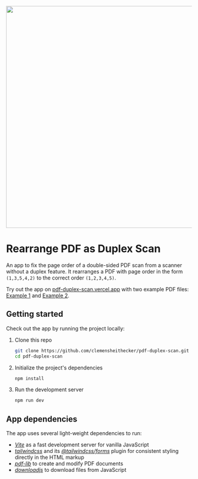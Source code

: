<p align="center">
  <img src="https://repository-images.githubusercontent.com/347136521/69873c80-853a-11eb-8368-084c1238e134" width="600">
</p>

# Rearrange PDF as Duplex Scan

An app to fix the page order of a double-sided PDF scan from a scanner without a duplex feature. It rearranges a PDF with page order in the form `(1,3,5,4,2)` to the correct order `(1,2,3,4,5)`.

Try out the app on [pdf-duplex-scan.vercel.app](https://pdf-duplex-scan.vercel.app) with two example PDF files: [Example 1](https://github.com/clemensheithecker/pdf-duplex-scan/raw/main/pdf-examples/pdf-example-1.pdf) and [Example 2](https://github.com/clemensheithecker/pdf-duplex-scan/raw/main/pdf-examples/pdf-example-2.pdf).

## Getting started

Check out the app by running the project locally:

1. Clone this repo

    ```sh
    git clone https://github.com/clemensheithecker/pdf-duplex-scan.git
    cd pdf-duplex-scan
    ```

2. Initialize the project's dependencies

    ```sh
    npm install
    ```

3. Run the development server

    ```sh
    npm run dev
    ```

## App dependencies

The app uses several light-weight dependencies to run:

- *[Vite](https://vitejs.dev)* as a fast development server for vanilla JavaScript
- *[tailwindcss](https://tailwindcss.com)* and its *[@tailwindcss/forms](https://github.com/tailwindlabs/tailwindcss-forms)* plugin for consistent styling directly in the HTML markup
- *[pdf-lib](https://pdf-lib.js.org/)* to create and modify PDF documents
- *[downloadjs](http://danml.com/download.html)* to download files from JavaScript
